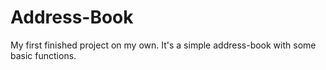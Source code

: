 # Address-Book
My first finished project on my own. It's a simple address-book with some basic functions.
